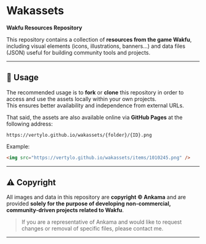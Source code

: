 # Wakassets

**Wakfu Resources Repository**

This repository contains a collection of **resources from the game Wakfu**, including visual elements (icons, illustrations, banners...) and data files (JSON) useful for building community tools and projects.

---

## 🚀 Usage

The recommended usage is to **fork** or **clone** this repository in order to access and use the assets locally within your own projects.  
This ensures better availability and independence from external URLs.

That said, the assets are also available online via **GitHub Pages** at the following address:

```
https://vertylo.github.io/wakassets/{folder}/{ID}.png
```

Example:

```html
<img src="https://vertylo.github.io/wakassets/items/1010245.png" />
```

---

## ⚠️ Copyright

All images and data in this repository are **copyright © Ankama** and are provided **solely for the purpose of developing non-commercial, community-driven projects related to Wakfu**.

> If you are a representative of Ankama and would like to request changes or removal of specific files, please contact me.

---
